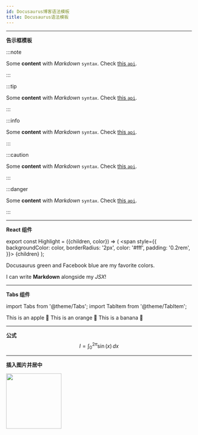 ```yaml
---
id: Docusaurus博客语法模板
title: Docusaurus语法模板
---
```

***
**告示框模板**

:::note

Some **content** with _Markdown_ `syntax`. Check [this `api`](#).

:::

:::tip

Some **content** with _Markdown_ `syntax`. Check [this `api`](#).

:::

:::info

Some **content** with _Markdown_ `syntax`. Check [this `api`](#).

:::

:::caution

Some **content** with _Markdown_ `syntax`. Check [this `api`](#).

:::

:::danger

Some **content** with _Markdown_ `syntax`. Check [this `api`](#).

:::
***
 **React 组件**

export const Highlight = ({children, color}) => (
  <span
    style={{
      backgroundColor: color,
      borderRadius: '2px',
      color: '#fff',
      padding: '0.2rem',
    }}>
    {children}
  </span>
);

<Highlight color="#25c2a0">Docusaurus green</Highlight> and <Highlight color="#1877F2">Facebook blue</Highlight> are my favorite colors.

I can write **Markdown** alongside my _JSX_!

***
 **Tabs 组件**

import Tabs from '@theme/Tabs';
import TabItem from '@theme/TabItem';

<Tabs>
  <TabItem value="apple" label="Apple">
    This is an apple 🍎
  </TabItem>
  <TabItem value="orange" label="Orange">
    This is an orange 🍊
  </TabItem>
  <TabItem value="banana" label="Banana">
    This is a banana 🍌
  </TabItem>
</Tabs>

***
 **公式**
$$
I = \int_0^{2\pi} \sin(x)\,dx
$$

***

**插入图片并居中**

<div style={{textAlign: 'center'}}>
  <img src={require('/img/logo.png').default} width="150" />
</div>

